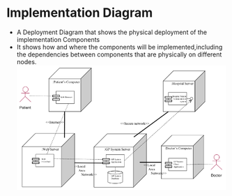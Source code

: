 # Implementation Diagram
- A Deployment Diagram that shows the physical deployment of the implementation Components
- It shows how and where the components will be implemented,including the dependencies between components that are physically on different nodes.
![](Semester3/COMP2912-SoftwareEngineeringPrinciples/Images/Implementation_Diagram.png)
